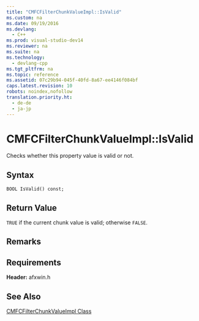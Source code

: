 ```yaml
---
title: "CMFCFilterChunkValueImpl::IsValid"
ms.custom: na
ms.date: 09/19/2016
ms.devlang: 
  - C++
ms.prod: visual-studio-dev14
ms.reviewer: na
ms.suite: na
ms.technology: 
  - devlang-cpp
ms.tgt_pltfrm: na
ms.topic: reference
ms.assetid: 07c29b94-045f-40fd-8a67-ee4146f084bf
caps.latest.revision: 10
robots: noindex,nofollow
translation.priority.ht: 
  - de-de
  - ja-jp
---
```

# CMFCFilterChunkValueImpl::IsValid
Checks whether this property value is valid or not.  
  
## Syntax  
  
```  
BOOL IsValid() const;  
```  
  
## Return Value  
 `TRUE` if the current chunk value is valid; otherwise `FALSE`.  
  
## Remarks  
  
## Requirements  
 **Header:** afxwin.h  
  
## See Also  
 [CMFCFilterChunkValueImpl Class](../vs140/CMFCFilterChunkValueImpl-Class.md)